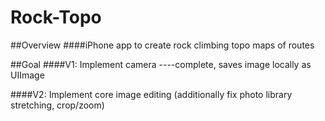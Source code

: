 Rock-Topo
=========



##Overview
####iPhone app to create rock climbing topo maps of routes

##Goal
####V1: Implement camera
----complete, saves image locally as UIImage

####V2: Implement core image editing
  (additionally fix photo library stretching, crop/zoom)


